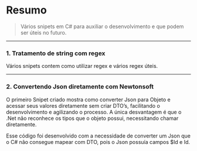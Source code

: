 # Resumo

> Vários snipets em C# para auxiliar o desenvolvimento e que podem ser úteis no futuro.
> 

---

### 1. Tratamento de string com regex

Vários snipets contem como utilizar regex e vários regex úteis.

---

### 2. Convertendo Json diretamente com Newtonsoft

O primeiro Snipet criado mostra como converter Json para Objeto e acessar seus valores diretamente sem criar DTO’s, facilitando o desenvolvimento e agilizando o processo. A única desvantagem é que o .Net não reconhece os tipos que o objeto possui, necessitando chamar diretamente.

Esse código foi desenvolvido com a necessidade de converter um Json que o C# não consegue mapear com DTO, pois o Json possuía campos $Id e Id.
